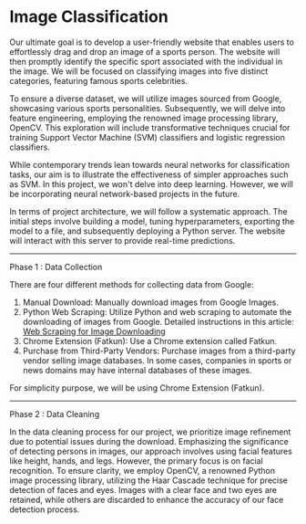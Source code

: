# Image Classification

Our ultimate goal is to develop a user-friendly website that enables users to effortlessly drag and drop an image of a sports person. The website will then promptly identify the specific sport associated with the individual in the image. We will be focused on classifying images into five distinct categories, featuring famous sports celebrities.

To ensure a diverse dataset, we will utilize images sourced from Google, showcasing various sports personalities. Subsequently, we will delve into feature engineering, employing the renowned image processing library, OpenCV. This exploration will include transformative techniques crucial for training Support Vector Machine (SVM) classifiers and logistic regression classifiers.

While contemporary trends lean towards neural networks for classification tasks, our aim is to illustrate the effectiveness of simpler approaches such as SVM. In this project, we won't delve into deep learning. However, we will be incorporating neural network-based projects in the future.

In terms of project architecture, we will follow a systematic approach. The initial steps involve building a model, tuning hyperparameters, exporting the model to a file, and subsequently deploying a Python server. The website will interact with this server to provide real-time predictions.

<hr>

Phase 1 : Data Collection

There are four different methods for collecting data from Google:
1. Manual Download: Manually download images from Google Images.
2. Python Web Scraping: Utilize Python and web scraping to automate the downloading of images from Google. Detailed instructions in this article: [Web Scraping for Image Downloading](https://medium.com/geekculture/scrape-google-images-with-python-f9a20cda1355)
3. Chrome Extension (Fatkun): Use a Chrome extension called Fatkun.
4. Purchase from Third-Party Vendors: Purchase images from a third-party vendor selling image databases. In some cases, companies in sports or news domains may have internal databases of these images.

For simplicity purpose, we will be using Chrome Extension (Fatkun).

<hr>

Phase 2 : Data Cleaning

In the data cleaning process for our project, we prioritize image refinement due to potential issues during the download. Emphasizing the significance of detecting persons in images, our approach involves using facial features like height, hands, and legs. However, the primary focus is on facial recognition. To ensure clarity, we employ OpenCV, a renowned Python image processing library, utilizing the Haar Cascade technique for precise detection of faces and eyes. Images with a clear face and two eyes are retained, while others are discarded to enhance the accuracy of our face detection process.
